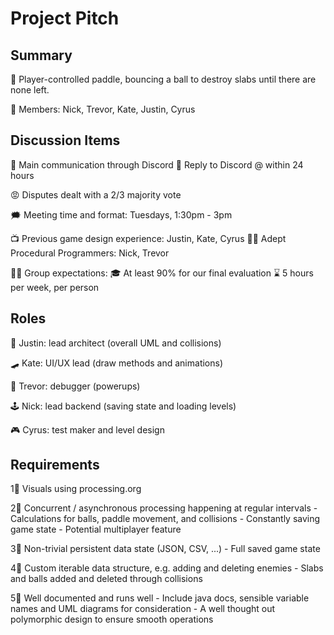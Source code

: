 # Project Pitch

## Summary

📄 Player-controlled paddle, bouncing a ball to destroy slabs until there are none left. 

🤼 Members: Nick, Trevor, Kate, Justin, Cyrus


## Discussion Items

📱 Main communication through Discord
	🤳 Reply to Discord @ within 24 hours

😡 Disputes dealt with a 2/3 majority vote

🗯 Meeting time and format: Tuesdays, 1:30pm - 3pm

📺 Previous game design experience: Justin, Kate, Cyrus
👨‍💻 Adept Procedural Programmers: Nick, Trevor

👩‍🏫 Group expectations:
	🎓 At least 90% for our final evaluation
	⌛ 5 hours per week, per person


## Roles

💅 Justin: lead architect (overall UML and collisions)

🛹 Kate: UI/UX lead (draw methods and animations)

🎵 Trevor: debugger (powerups)

🕹 Nick: lead backend (saving state and loading levels)

🎮 Cyrus: test maker and level design


## Requirements

1⃣ Visuals using processing.org

2⃣ Concurrent / asynchronous processing happening at regular intervals
	- Calculations for balls, paddle movement, and collisions
	- Constantly saving game state
	- Potential multiplayer feature
	
3⃣ Non-trivial persistent data state (JSON, CSV, ...)
	- Full saved game state
	
4⃣ Custom iterable data structure, e.g. adding and deleting enemies
	- Slabs and balls added and deleted through collisions
	
5⃣ Well documented and runs well
	- Include java docs, sensible variable names and UML diagrams for consideration
	- A well thought out polymorphic design to ensure smooth operations